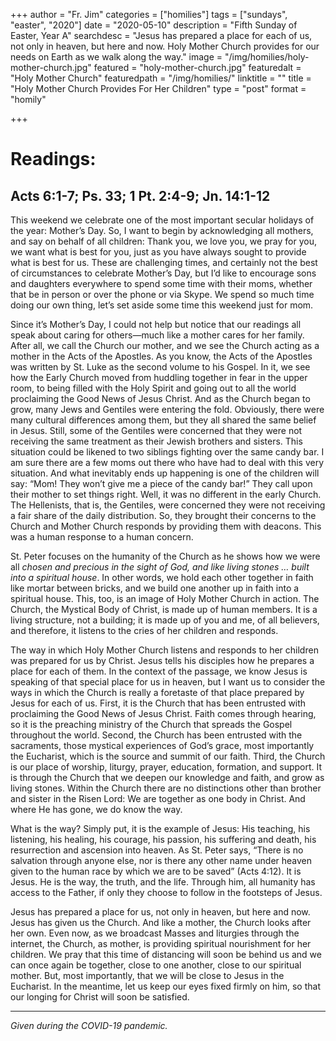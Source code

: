 +++
author = "Fr. Jim"
categories = ["homilies"]
tags = ["sundays", "easter", "2020"]
date = "2020-05-10"
description = "Fifth Sunday of Easter, Year A"
searchdesc = "Jesus has prepared a place for each of us, not only in heaven, but here and now. Holy Mother Church provides for our needs on Earth as we walk along the way."
image = "/img/homilies/holy-mother-church.jpg"
featured = "holy-mother-church.jpg"
featuredalt = "Holy Mother Church"
featuredpath = "/img/homilies/"
linktitle = ""
title = "Holy Mother Church Provides For Her Children"
type = "post"
format = "homily"

+++

# Readings:
## Acts 6:1-7; Ps. 33; 1 Pt. 2:4-9; Jn. 14:1-12

This weekend we celebrate one of the most important secular holidays of the year: Mother’s Day. So, I want to begin by acknowledging all mothers, and say on behalf of all children: Thank you, we love you, we pray for you, we want what is best for you, just as you have always sought to provide what is best for us. These are challenging times, and certainly not the best of circumstances to celebrate Mother’s Day, but I’d like to encourage sons and daughters everywhere to spend some time with their moms, whether that be in person or over the phone or via Skype. We spend so much time doing our own thing, let’s set aside some time this weekend just for mom.

Since it’s Mother’s Day, I could not help but notice that our readings all speak about caring for others—much like a mother cares for her family. After all, we call the Church our mother, and we see the Church acting as a mother in the Acts of the Apostles. As you know, the Acts of the Apostles was written by St. Luke as the second volume to his Gospel. In it, we see how the Early Church moved from huddling together in fear in the upper room, to being filled with the Holy Spirit and going out to all the world proclaiming the Good News of Jesus Christ. And as the Church began to grow, many Jews and Gentiles were entering the fold. Obviously, there were many cultural differences among them, but they all shared the same belief in Jesus. Still, some of the Gentiles were concerned that they were not receiving the same treatment as their Jewish brothers and sisters. This situation could be likened to two siblings fighting over the same candy bar. I am sure there are a few moms out there who have had to deal with this very situation. And what inevitably ends up happening is one of the children will say: “Mom! They won’t give me a piece of the candy bar!” They call upon their mother to set things right. Well, it was no different in the early Church. The Hellenists, that is, the Gentiles, were concerned they were not receiving a fair share of the daily distribution. So, they brought their concerns to the Church and Mother Church responds by providing them with deacons. This was a human response to a human concern.
	
St. Peter focuses on the humanity of the Church as he shows how we were all *chosen and precious in the sight of God, and like living stones … built into a spiritual house*. In other words, we hold each other together in faith like mortar between bricks, and we build one another up in faith into a spiritual house. This, too, is an image of Holy Mother Church in action. The Church, the Mystical Body of Christ, is made up of human members. It is a living structure, not a building; it is made up of you and me, of all believers, and therefore, it listens to the cries of her children and responds.

The way in which Holy Mother Church listens and responds to her children was prepared for us by Christ. Jesus tells his disciples how he prepares a place for each of them. In the context of the passage, we know Jesus is speaking of that special place for us in heaven, but I want us to consider the ways in which the Church is really a foretaste of that place prepared by Jesus for each of us. First, it is the Church that has been entrusted with proclaiming the Good News of Jesus Christ. Faith comes through hearing, so it is the preaching ministry of the Church that spreads the Gospel throughout the world. Second, the Church has been entrusted with the sacraments, those mystical experiences of God’s grace, most importantly the Eucharist, which is the source and summit of our faith. Third, the Church is our place of worship, liturgy, prayer, education, formation, and support. It is through the Church that we deepen our knowledge and faith, and grow as living stones. Within the Church there are no distinctions other than brother and sister in the Risen Lord: We are together as one body in Christ. And where He has gone, we do know the way.

What is the way? Simply put, it is the example of Jesus: His teaching, his listening, his healing, his courage, his passion, his suffering and death, his resurrection and ascension into heaven. As St. Peter says, “There is no salvation through anyone else, nor is there any other name under heaven given to the human race by which we are to be saved” (Acts 4:12). It is Jesus. He is the way, the truth, and the life. Through him, all humanity has access to the Father, if only they choose to follow in the footsteps of Jesus.

Jesus has prepared a place for us, not only in heaven, but here and now. Jesus has given us the Church. And like a mother, the Church looks after her own. Even now, as we broadcast Masses and liturgies through the internet, the Church, as mother, is providing spiritual nourishment for her children. We pray that this time of distancing will soon be behind us and we can once again be together, close to one another, close to our spiritual mother. But, most importantly, that we will be close to Jesus in the Eucharist. In the meantime, let us keep our eyes fixed firmly on him, so that our longing for Christ will soon be satisfied.

---
*Given during the COVID-19 pandemic.*
